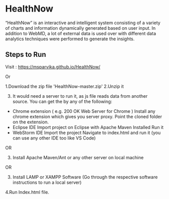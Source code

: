 # HealthNow
“HealthNow” is an interactive and intelligent system consisting of a variety of charts and information dynamically generated based on user input. In addition to WebMD, a lot of external data is used over with different data analytics techniques were performed to generate the insights.


## Steps to Run

Visit : https://msparvika.github.io/HealthNow/ 

Or

1.Download the zip file 'HealthNow-master.zip'
2.Unzip it

3. It would need a server to run it, as js file reads data from another source. You can get the by any of the following:

- Chrome extension ( e.g. 200 OK Web Server for Chrome )
  Install any chrome extension which gives you server proxy.
  Point the cloned folder on the extension.
- Eclipse IDE
  Import project on Eclipse with Apache Maven Installed
  Run it
- WebStorm IDE
  Import the project
  Navigate to index.html and run it
(you can use any other IDE too like VS Code)

OR

3. Install Apache Maven/Ant or any other server on local machine

OR

3. Install LAMP or XAMPP Software
  (Go through the respective software instructions to run a local server)

4.Run Index.html file.
